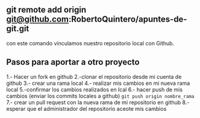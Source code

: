 ## git remote add origin git@github.com:RobertoQuintero/apuntes-de-git.git

con este comando vinculamos nuestro repositorio local con Github.

## Pasos para aportar a otro proyecto
1.- Hacer un fork en github
2.-clonar el repositorio desde mi cuenta de github
3.- crear una rama local
4.- realizar mis cambios en mi nueva rama local
5.-confirmar los cambios realizados en lcal
6.- hacer push de mis cambios (enviar los commits locales a github)
    `git push origin nombre_rama`
7.- crear un pull request con la nueva rama de mi repositorio en github
8.- esperar que el administrador del repositorio aceote mis cambios